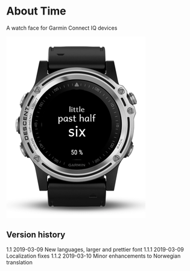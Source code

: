 # About Time
A watch face for Garmin Connect IQ devices

![Alt text](store/AboutTime.png?raw=true "Preview")

## Version history
1.1   2019-03-09  New languages, larger and prettier font
1.1.1 2019-03-09  Localization fixes
1.1.2 2019-03-10  Minor enhancements to Norwegian translation
